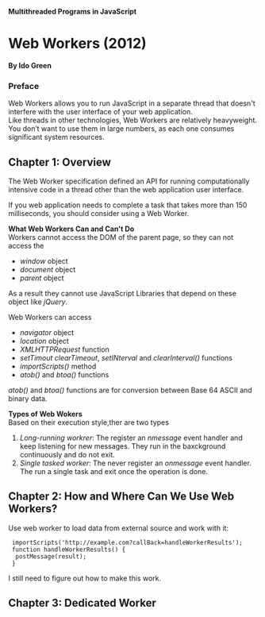__Multithreaded Programs in JavaScript__  
# Web Workers (2012) 
__By Ido Green__  

### Preface 
Web Workers allows you to run JavaScript in a separate thread that doesn't interfere with the user interface of your web application.   
Like threads in other technologies, Web Workers are relatively heavyweight. You don’t want to use them in large numbers, as each one consumes significant system resources.

## Chapter 1: Overview
The Web Worker specification defined an API for running computationally intensive code in a thread other than the web application user interface.  

If you web application needs to complete a task that takes more than 150 milliseconds, you should consider using a Web Worker. 

__What Web Workers Can and Can't Do__   
Workers cannot access the DOM of the parent page, so they can not access the   
* _window_ object
* _document_ object
* _parent_ object

As a result they cannot use JavaScript Libraries that depend on these object like _jQuery_.  

Web Workers can access 
* _navigator_ object
* _location_ object 
* _XMLHTTPRequest_ function 
* _setTimout_ _clearTimeout_, _setINterval_ and _clearInterval()_ functions
*  _importScripts()_ method
* _atob()_  and _btoa()_ functions  

_atob()_  and _btoa()_ functions are for conversion between Base 64 ASCII and binary data. 

__Types of Web Wokers__   
Based on their execution style,ther are two types  
1. _Long-running workrer_: The register an _nmessage_ event handler and keep listening for new messages. They run in the baxckground continuously and do not exit.  
2. _Single tasked worker_: The never register an _onmessage_ event handler. The run a single task and exit once the operation is done.  

## Chapter 2: How and Where Can We Use Web Workers?   
Use web worker to load data from external source and work with it:  
```
 importScripts('http://example.com?callBack=handleWorkerResults');
 function handleWorkerResults() {
  postMessage(result);
 }
```
I still need to figure out how to make this work.   

## Chapter 3: Dedicated Worker  
